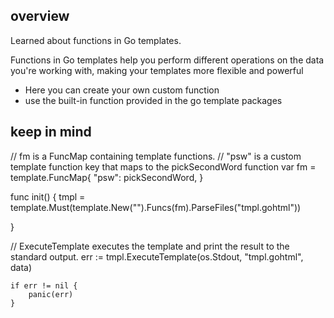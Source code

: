 ## overview

Learned about functions in Go templates.

Functions in Go templates help you perform different operations on the data you're working with, making your templates more flexible and powerful

- Here you can create your own custom function 
- use the built-in function provided in the go template packages

## keep in mind

// fm is a FuncMap containing template functions.
// "psw" is a custom template function key that maps to the pickSecondWord function
var fm = template.FuncMap{
	"psw": pickSecondWord,
}

func init() {
	tmpl = template.Must(template.New("").Funcs(fm).ParseFiles("tmpl.gohtml"))

}

// ExecuteTemplate executes the template and print the result to the standard output.
	err := tmpl.ExecuteTemplate(os.Stdout, "tmpl.gohtml", data)

	if err != nil {
		panic(err)
	}
